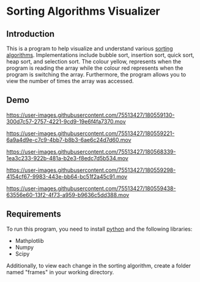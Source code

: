 # Sorting Algorithms Visualizer 

## Introduction
This is a program to help visualize and understand various [sorting algorithms](https://www.programiz.com/dsa/sorting-algorithm). Implementations include bubble sort, insertion sort, quick sort, heap sort, and selection sort. The colour yellow, represents when the program is reading the array while the colour red represents when the program is switching the array. Furthermore, the program allows you to view the number of times the array was accessed.

## Demo

https://user-images.githubusercontent.com/75513427/180559130-300d7c57-2757-4221-9cd9-19e6f4fa7370.mov


https://user-images.githubusercontent.com/75513427/180559221-6a9a4d9e-c7c9-4bb7-b8b3-6ae6c24d7d60.mov


https://user-images.githubusercontent.com/75513427/180568339-1ea3c233-922b-481a-b2e3-f8edc7d5b534.mov


https://user-images.githubusercontent.com/75513427/180559298-4154cf67-9983-443e-bb64-bc51f2a45c91.mov


https://user-images.githubusercontent.com/75513427/180559438-63556e60-13f2-4f73-a959-b9636c5dd388.mov


## Requirements
To run this program, you need to install [python](https://www.python.org/downloads/) and the following libraries:   
  * Mathplotlib 
  * Numpy
  * Scipy

Additionally, to view each change in the sorting algorithm, create a folder named "frames" in your working directory.
